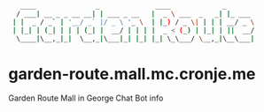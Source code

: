 ```sh
   ____               _              ____             _       
  / ___| __ _ _ __ __| | ___ _ __   |  _ \ ___  _   _| |_ ___ 
 | |  _ / _` | '__/ _` |/ _ \ '_ \  | |_) / _ \| | | | __/ _ \
 | |_| | (_| | | | (_| |  __/ | | | |  _ < (_) | |_| | ||  __/
  \____|\__,_|_|  \__,_|\___|_| |_| |_| \_\___/ \__,_|\__\___|                                                          
```
# garden-route.mall.mc.cronje.me
Garden Route Mall in George Chat Bot info

